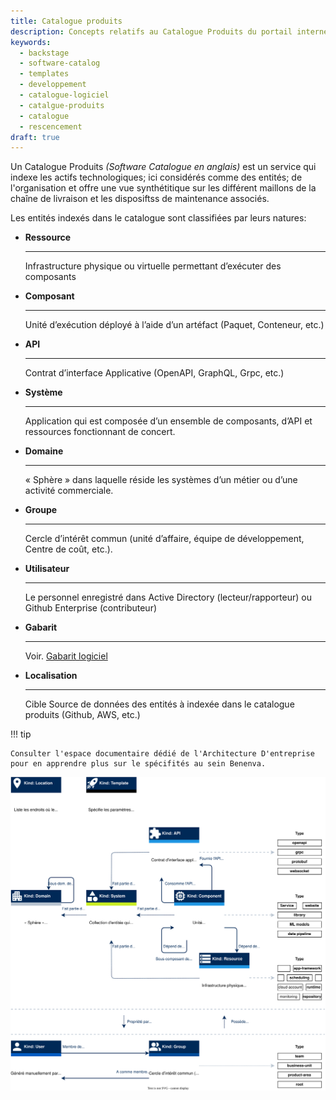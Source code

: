 ```yaml
---
title: Catalogue produits
description: Concepts relatifs au Catalogue Produits du portail interne de développement Backstage
keywords:
  - backstage
  - software-catalog
  - templates
  - developpement
  - catalogue-logiciel
  - catalgue-produits
  - catalogue
  - rescencement
draft: true
---
```


Un Catalogue Produits _(Software Catalogue en anglais)_ est un service qui indexe les actifs technologiques; ici considérés comme des entités; de l'organisation et offre une vue synthétitique sur les différent maillons de la chaîne de livraison et les disposiftss de maintenance associés.

Les entités indexés dans le catalogue sont classifiées par leurs natures:

<div class="grid cards" markdown>

-   **Ressource**
    
    ---

    Infrastructure physique ou virtuelle permettant d’exécuter des composants

-   **Composant**

    ---

    Unité d’exécution déployé à l’aide d’un artéfact (Paquet, Conteneur, etc.)

-   **API**

    ---

    Contrat d’interface Applicative (OpenAPI, GraphQL, Grpc, etc.)

-   **Système**

    ---

    Application qui est composée d’un ensemble de composants, d’API et ressources fonctionnant de concert.

-   **Domaine**

    ---

    « Sphère » dans laquelle réside les systèmes d’un métier ou d’une activité commerciale.

-   **Groupe**

    ---

    Cercle d’intérêt commun (unité d’affaire, équipe de développement, Centre de coût, etc.).

-   **Utilisateur**

    ---

    Le personnel enregistré dans Active Directory (lecteur/rapporteur)  ou Github Enterprise (contributeur)

-   **Gabarit**

    ---

    Voir. [Gabarit logiciel](./software-templates.md)

-   **Localisation**

    ---

    Cible Source de données des entités à indexée dans le catalogue produits (Github, AWS, etc.)

</div>

!!! tip

    Consulter l'espace documentaire dédié de l'Architecture D'entreprise pour en apprendre plus sur le spécifités au sein Benenva.

![Modélisation du catalogue](./diagrams/catalog-system-model-v2.drawio.svg) 

